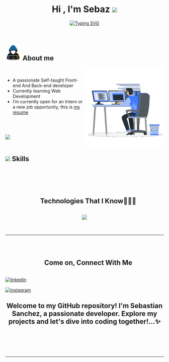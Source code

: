 
<h1 align="center"><b>Hi , I'm Sebaz </b><img src="https://media.giphy.com/media/hvRJCLFzcasrR4ia7z/giphy.gif" width="35"></h1>
<!--  -->
<p align="center">
  <a href="https://git.io/typing-svg"><img src="https://readme-typing-svg.demolab.com?font=Fira+Code&weight=700&size=30&pause=1000&color=0400B8&center=true&random=false&width=435&lines=Software+Developer;Web+Designer;Web+Developer" alt="Typing SVG" /></a>
</p>


<br>



	
## <picture><img src = "https://github.com/0xAbdulKhalid/0xAbdulKhalid/raw/main/assets/mdImages/about_me.gif" width = 50px></picture> **About me**

<picture> <img align="right" src="https://github.com/0xAbdulKhalid/0xAbdulKhalid/raw/main/assets/mdImages/Right_Side.gif" width = 250px></picture>

<br>

- A passionate Self-taught Front-end And Back-end developer
- Currently learning Web Development
- I’m currently open for an Intern or a new job opportunity, this is [my resume](https://sebaz.vercel.app/)

<br><br>

<img src="https://user-images.githubusercontent.com/73097560/115834477-dbab4500-a447-11eb-908a-139a6edaec5c.gif"><br><br>

## <img src="https://media2.giphy.com/media/QssGEmpkyEOhBCb7e1/giphy.gif?cid=ecf05e47a0n3gi1bfqntqmob8g9aid1oyj2wr3ds3mg700bl&rid=giphy.gif" width ="25"><b> Skills</b>
<br>

<p align="center">

<br>   

<!--h1 without bottom border-->
<div id="user-content-toc">
  <ul align="center">
    <summary><h2 style="display: inline-block">Technologies That I Know👨🏻‍💻</h2></summary>
  </ul>
</div>

<!--tech stack icons-->
<p align="center">
  <a href="https://skillicons.dev">
    <img src="https://skillicons.dev/icons?i=git,github,gitlab,css,docker,postgres,prisma,php,laravel,express,figma,firebase,html,js,linux,materialui,mysql,nextjs,nestjs,vite,notion,nodejs,postman,py,react,tailwind,ts,vscode,&perline=14" />
  </a>
</p>
  
<br>

-----

<br>

<div id="user-content-toc">
  <ul align="center">
    <summary><h2 style="display: inline-block">Come on, Connect With Me</h2></summary>
  </ul>
</div>

<!--icons and links-->
<p align="center">

 <!-- Linkedin -->
<a href="https://www.linkedin.com/in/sebas-sanchez-03446629a/" target="blank"><img align="center" src="https://user-images.githubusercontent.com/88904952/234979284-68c11d7f-1acc-4f0c-ac78-044e1037d7b0.png" alt="linkedin" height="50" width="50" /></a>

 <!-- Instagram -->
<a href="https://www.instagram.com/_sebazs/" target="blank"><img align="center" src="https://user-images.githubusercontent.com/88904952/234981169-2dd1e58f-4b7e-468c-8213-034ba62156c3.png" alt="instagram" height="50" width="50" /></a>
  
</p>

<div align='center'>

## <b>Welcome to my GitHub repository! I'm Sebastian Sanchez, a passionate developer. Explore my projects and let's dive into coding together!...✨</b>

</div>
<br>
<br>
<br>
<br>

---

<br>

